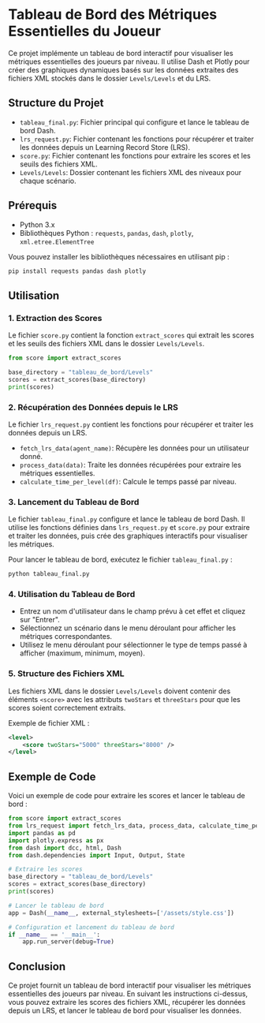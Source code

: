 # Tableau de Bord des Métriques Essentielles du Joueur

Ce projet implémente un tableau de bord interactif pour visualiser les métriques essentielles des joueurs par niveau. Il utilise Dash et Plotly pour créer des graphiques dynamiques basés sur les données extraites des fichiers XML stockés dans le dossier `Levels/Levels` et du LRS.

## Structure du Projet

- `tableau_final.py`: Fichier principal qui configure et lance le tableau de bord Dash.
- `lrs_request.py`: Fichier contenant les fonctions pour récupérer et traiter les données depuis un Learning Record Store (LRS).
- `score.py`: Fichier contenant les fonctions pour extraire les scores et les seuils des fichiers XML.
- `Levels/Levels`: Dossier contenant les fichiers XML des niveaux pour chaque scénario.

## Prérequis

- Python 3.x
- Bibliothèques Python : `requests`, `pandas`, `dash`, `plotly`, `xml.etree.ElementTree`

Vous pouvez installer les bibliothèques nécessaires en utilisant pip :

```bash
pip install requests pandas dash plotly
```

## Utilisation

### 1. Extraction des Scores

Le fichier `score.py` contient la fonction `extract_scores` qui extrait les scores et les seuils des fichiers XML dans le dossier `Levels/Levels`.

```python
from score import extract_scores

base_directory = "tableau_de_bord/Levels"
scores = extract_scores(base_directory)
print(scores)
```

### 2. Récupération des Données depuis le LRS

Le fichier `lrs_request.py` contient les fonctions pour récupérer et traiter les données depuis un LRS.

- `fetch_lrs_data(agent_name)`: Récupère les données pour un utilisateur donné.
- `process_data(data)`: Traite les données récupérées pour extraire les métriques essentielles.
- `calculate_time_per_level(df)`: Calcule le temps passé par niveau.

### 3. Lancement du Tableau de Bord

Le fichier `tableau_final.py` configure et lance le tableau de bord Dash. Il utilise les fonctions définies dans `lrs_request.py` et `score.py` pour extraire et traiter les données, puis crée des graphiques interactifs pour visualiser les métriques.

Pour lancer le tableau de bord, exécutez le fichier `tableau_final.py` :

```bash
python tableau_final.py
```

### 4. Utilisation du Tableau de Bord

- Entrez un nom d'utilisateur dans le champ prévu à cet effet et cliquez sur "Entrer".
- Sélectionnez un scénario dans le menu déroulant pour afficher les métriques correspondantes.
- Utilisez le menu déroulant pour sélectionner le type de temps passé à afficher (maximum, minimum, moyen).

### 5. Structure des Fichiers XML

Les fichiers XML dans le dossier `Levels/Levels` doivent contenir des éléments `<score>` avec les attributs `twoStars` et `threeStars` pour que les scores soient correctement extraits.

Exemple de fichier XML :

```xml
<level>
    <score twoStars="5000" threeStars="8000" />
</level>
```

## Exemple de Code

Voici un exemple de code pour extraire les scores et lancer le tableau de bord :

```python
from score import extract_scores
from lrs_request import fetch_lrs_data, process_data, calculate_time_per_level
import pandas as pd
import plotly.express as px
from dash import dcc, html, Dash
from dash.dependencies import Input, Output, State

# Extraire les scores
base_directory = "tableau_de_bord/Levels"
scores = extract_scores(base_directory)
print(scores)

# Lancer le tableau de bord
app = Dash(__name__, external_stylesheets=['/assets/style.css'])

# Configuration et lancement du tableau de bord
if __name__ == '__main__':
    app.run_server(debug=True)
```

## Conclusion

Ce projet fournit un tableau de bord interactif pour visualiser les métriques essentielles des joueurs par niveau. En suivant les instructions ci-dessus, vous pouvez extraire les scores des fichiers XML, récupérer les données depuis un LRS, et lancer le tableau de bord pour visualiser les données.